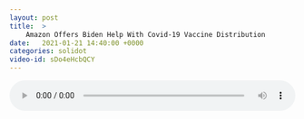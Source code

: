 ```yaml
---
layout: post
title:  >
    Amazon Offers Biden Help With Covid-19 Vaccine Distribution
date:   2021-01-21 14:40:00 +0000
categories: solidot
video-id: sDo4eHcbQCY
---
```


<audio src="/assets/5299e8f5c599e1072344908ab84143d7.mp3" style="width: 100%;" controls></audio>

